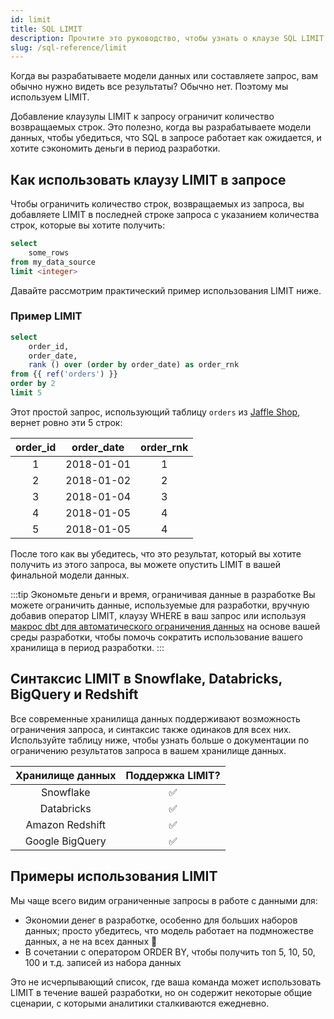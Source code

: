 ```yaml
---
id: limit
title: SQL LIMIT
description: Прочтите это руководство, чтобы узнать о клаузе SQL LIMIT в dbt.
slug: /sql-reference/limit
---
```


<head>
    <title>Работа с клаузой SQL LIMIT</title>
</head>

Когда вы разрабатываете модели данных или составляете запрос, вам обычно нужно видеть все результаты? Обычно нет. Поэтому мы используем LIMIT.

Добавление клаузулы LIMIT к запросу ограничит количество возвращаемых строк. Это полезно, когда вы разрабатываете модели данных, чтобы убедиться, что SQL в запросе работает как ожидается, и хотите сэкономить деньги в период разработки.

## Как использовать клаузу LIMIT в запросе

Чтобы ограничить количество строк, возвращаемых из запроса, вы добавляете LIMIT в последней строке запроса с указанием количества строк, которые вы хотите получить:

```sql
select
	some_rows
from my_data_source
limit <integer>
```

Давайте рассмотрим практический пример использования LIMIT ниже.

### Пример LIMIT

```sql
select
	order_id,
	order_date,
	rank () over (order by order_date) as order_rnk
from {{ ref('orders') }}
order by 2
limit 5
```

Этот простой запрос, использующий таблицу `orders` из [Jaffle Shop](https://github.com/dbt-labs/jaffle_shop), вернет ровно эти 5 строк:

| order_id | order_date | order_rnk |
|:---:|:---:|:---:|
| 1 | 2018-01-01 | 1 |
| 2 | 2018-01-02 | 2 |
| 3 | 2018-01-04 | 3 |
| 4 | 2018-01-05 | 4 |
| 5 | 2018-01-05 | 4 |

После того как вы убедитесь, что это результат, который вы хотите получить из этого запроса, вы можете опустить LIMIT в вашей финальной модели данных.

:::tip Экономьте деньги и время, ограничивая данные в разработке
Вы можете ограничить данные, используемые для разработки, вручную добавив оператор LIMIT, клаузу WHERE в ваш запрос или используя [макрос dbt для автоматического ограничения данных](/best-practices/best-practice-workflows#limit-the-data-processed-when-in-development) на основе вашей среды разработки, чтобы помочь сократить использование вашего хранилища в период разработки.
:::

## Синтаксис LIMIT в Snowflake, Databricks, BigQuery и Redshift

Все современные хранилища данных поддерживают возможность ограничения запроса, и синтаксис также одинаков для всех них. Используйте таблицу ниже, чтобы узнать больше о документации по ограничению результатов запроса в вашем хранилище данных.

| Хранилище данных | Поддержка LIMIT? |
|:---:|:---:|
| Snowflake | ✅ |
| Databricks | ✅ |
| Amazon Redshift | ✅ |
| Google BigQuery | ✅ |

## Примеры использования LIMIT

Мы чаще всего видим ограниченные запросы в работе с данными для:
- Экономии денег в разработке, особенно для больших наборов данных; просто убедитесь, что модель работает на подмножестве данных, а не на всех данных 💸
- В сочетании с оператором ORDER BY, чтобы получить топ 5, 10, 50, 100 и т.д. записей из набора данных

Это не исчерпывающий список, где ваша команда может использовать LIMIT в течение вашей разработки, но он содержит некоторые общие сценарии, с которыми аналитики сталкиваются ежедневно.